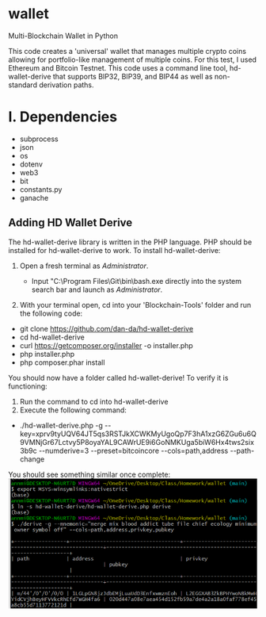 # wallet
Multi-Blockchain Wallet in Python

This code creates a 'universal' wallet that manages multiple crypto coins allowing for portfolio-like management of multiple coins. For this test, I used Ethereum and Bitcoin Testnet. This code uses a command line tool, hd-wallet-derive that supports BIP32, BIP39, and BIP44 as well as non-standard derivation paths.

# I. Dependencies
* subprocess
* json
* os
* dotenv
* web3
* bit
* constants.py
* ganache

## Adding HD Wallet Derive
The hd-wallet-derive library is written in the PHP language. PHP should be installed for hd-wallet-derive to work. To install hd-wallet-derive:
1. Open a fresh terminal as *Administrator*.
    - Input "C:\Program Files\Git\bin\bash.exe directly into the system search bar and launch as *Administrator*.

2. With your terminal open, cd into your 'Blockchain-Tools' folder and run the following code:
  - git clone https://github.com/dan-da/hd-wallet-derive
  - cd hd-wallet-derive
  - curl https://getcomposer.org/installer -o installer.php
  - php installer.php
  - php composer.phar install

  You should now have a folder called hd-wallet-derive! To verify it is functioning:
1. Run the command to cd into hd-wallet-derive
2. Execute the following command:
  - ./hd-wallet-derive.php -g --key=xprv9tyUQV64JT5qs3RSTJkXCWKMyUgoQp7F3hA1xzG6ZGu6u6Q9VMNjGr67Lctvy5P8oyaYAL9CAWrUE9i6GoNMKUga5biW6Hx4tws2six3b9c --numderive=3 --preset=bitcoincore --cols=path,address --path-change

  You should see something similar once complete:
  ![Derive Working](Screenshots\Derive_working.png)

